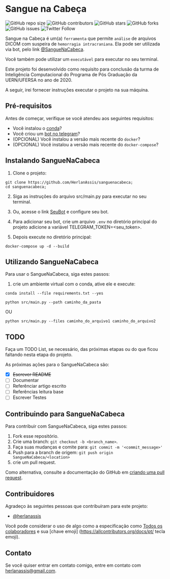 # Sangue na Cabeça

![GitHub repo size](https://img.shields.io/github/repo-size/herlanassis/sanguenacabeca)
![GitHub contributors](https://img.shields.io/github/contributors/herlanassis/sanguenacabeca)
![GitHub stars](https://img.shields.io/github/stars/herlanassis/sanguenacabeca?style=social)
![GitHub forks](https://img.shields.io/github/forks/herlanassis/sanguenacabeca?style=social)
![GitHub issues](https://img.shields.io/github/issues-raw/herlanassis/sanguenacabeca?style=social)
![Twitter Follow](https://img.shields.io/twitter/follow/herlanassis?style=social)

Sangue na Cabeça é um(a) `ferramenta` que permite `análise` de arquivos DICOM com suspeira de `hemorragia intracraniana`. Ela pode ser utilizada via bot, pelo link [@SangueNaCabeca](https://telegram.me/SangueNaCabeca).

Você também pode utilizar um `executável` para executar no seu terminal.

Este projeto foi desenvolvido como requisito para conclusão da turma de Inteligência Computacional do Programa de Pós Graduação da UERN/UFERSA no ano de 2020.

A seguir, irei fornecer instruções executar o projeto na sua máquina.

## Pré-requisitos

Antes de começar, verifique se você atendeu aos seguintes requisitos:

- Você instalou o [conda](https://phoenixnap.com/kb/how-to-install-anaconda-ubuntu-18-04-or-20-04)?
- Você criou um [bot no telegram](https://core.telegram.org/bots)?
- (OPCIONAL) Você instalou a versão mais recente do `docker`?
- (OPCIONAL) Você instalou a versão mais recente do `docker-compose`?

## Instalando SangueNaCabeca

1. Clone o projeto:

```shell
git clone https://github.com/HerlanAssis/sanguenacabeca;
cd sanguenacabeca;
```

2. Siga as instruções do arquivo src/main.py para executar no seu terminal.

3. Ou, acesse o link [SeuBot](https://core.telegram.org/bots) e configure seu bot.

4. Para adicionar seu bot, crie um arquivo `.env` no diretório principal do projeto adicione a variável TELEGRAM_TOKEN=<seu_token>.

5. Depois execute no diretório principal:

```
docker-compose up -d --build
```

## Utilizando SangueNaCabeca

Para usar o SangueNaCabeca, siga estes passos:

1. crie um ambiente virtual com o conda, ative ele e execute:

```shell
conda install --file requirements.txt --yes
```

```
python src/main.py --path caminho_da_pasta
```

OU

```
python src/main.py --files caminho_do_arquivo1 caminho_do_arquivo2
```

## TODO

Faça um TODO List, se necessário, das próximas etapas ou do que ficou faltando nesta etapa do projeto.

As próximas ações para o SangueNaCabeca são:

- [x] ~~Escrever README~~
- [ ] Documentar
- [ ] Referênciar artigo escrito
- [ ] Referências leitura base
- [ ] Escrever Testes

## Contribuindo para SangueNaCabeca

Para contribuir com SangueNaCabeca, siga estes passos:

1. Fork esse repositório.
2. Crie uma branch: `git checkout -b <branch_name>`.
3. Faça suas mudanças e comite para: `git commit -m '<commit_message>'`
4. Push para a branch de origem: `git push origin SangueNaCabeca/<location>`
5. crie um pull request.

Como alternativa, consulte a documentação do GitHub em [criando uma pull request](https://help.github.com/pt/github/collaborating-with-issues-and-pull-requests/creating-a-pull-request).

## Contribuidores

Agradeço às seguintes pessoas que contribuíram para este projeto:

- [@herlanassis](https://github.com/herlanassis)

Você pode considerar o uso de algo como a especificação como [Todos os colaboradores](https://github.com/all-contributors/all-contributors) e sua [chave emoji] (https://allcontributors.org/docs/pt/ tecla emoji).

## Contato

Se você quiser entrar em contato comigo, entre em contato com herlanassis@gmail.com.

<!-- ## License

Se você não tiver certeza de qual licença aberta usar, consulte https://choosealicense.com

Este projeto usa a seguinte licença: [<license_name>](link). -->
